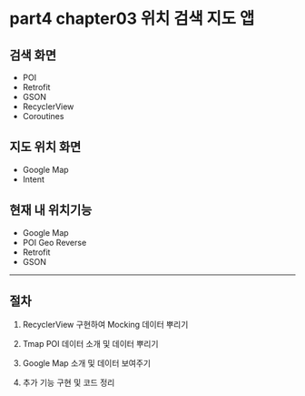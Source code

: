 # part4 chapter03 위치 검색 지도 앱

## 검색 화면

- POI
- Retrofit
- GSON
- RecyclerView
- Coroutines

## 지도 위치 화면

- Google Map
- Intent

## 현재 내 위치기능

- Google Map
- POI Geo Reverse
- Retrofit
- GSON

---

## 절차

1. RecyclerView 구현하여 Mocking 데이터 뿌리기

2. Tmap POI 데이터 소개 및 데이터 뿌리기

3. Google Map 소개 및 데이터 보여주기

4. 추가 기능 구현 및 코드 정리

